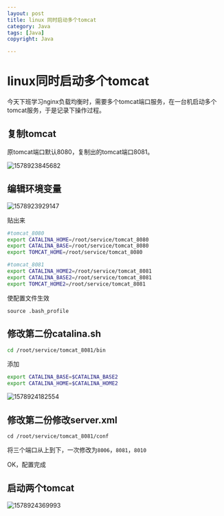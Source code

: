 ```yaml
---
layout: post
title: linux 同时启动多个tomcat
category: Java
tags: [Java]
copyright: Java

---
```


# linux同时启动多个tomcat

今天下班学习nginx负载均衡时，需要多个tomcat端口服务，在一台机启动多个tomcat服务，于是记录下操作过程。



## 复制tomcat

原tomcat端口默认8080，复制出的tomcat端口8081。

![1578923845682](https://images.niaobulashi.com/typecho/uploads/2020/01/2432263281.png)

## 编辑环境变量

![1578923929147](https://images.niaobulashi.com/typecho/uploads/2020/01/2341475484.png)

贴出来

``` bash
#tomcat_8080
export CATALINA_HOME=/root/service/tomcat_8080
export CATALINA_BASE=/root/service/tomcat_8080
export TOMCAT_HOME=/root/service/tomcat_8080

#tomcat_8081
export CATALINA_HOME2=/root/service/tomcat_8081
export CATALINA_BASE2=/root/service/tomcat_8081
export TOMCAT_HOME2=/root/service/tomcat_8081
```

使配置文件生效

`source .bash_profile`

## 修改第二份catalina.sh

``` bash
cd /root/service/tomcat_8081/bin
```
添加

``` bash
export CATALINA_BASE=$CATALINA_BASE2
export CATALINA_HOME=$CATALINA_HOME2
```

![1578924182554](https://images.niaobulashi.com/typecho/uploads/2020/01/4081550225.png)

## 修改第二份修改server.xml

```
cd /root/service/tomcat_8081/conf
```

将三个端口从上到下，一次修改为`8006`，`8081`，`8010`

OK，配置完成

## 启动两个tomcat

![1578924369993](https://images.niaobulashi.com/typecho/uploads/2020/01/2367557515.png)

